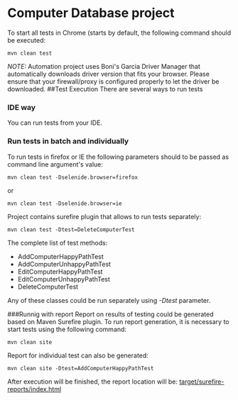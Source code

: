 # Computer Database project

To start all tests in Chrome (starts by default, the following command should be executed:
```
mvn clean test
```

_NOTE:_ Automation project uses Boni's Garcia Driver Manager that automatically downloads driver version that fits your browser. Please ensure that your firewall/proxy is configured properly to let the driver be downloaded.
##Test Execution
There are several ways to run tests
### IDE way
You can run tests from your IDE. 
### Run tests in batch and individually
To run tests in firefox or IE the following parameters should to be passed as command line argument's value:
```
mvn clean test -Dselenide.browser=firefox
```
or
```
mvn clean test -Dselenide.browser=ie
```
Project contains surefire plugin that allows to run tests separately:
```
mvn clean test -Dtest=DeleteComputerTest
```
 The complete list of test methods:
 * AddComputerHappyPathTest
 * AddComputerUnhappyPathTest
 * EditComputerHappyPathTest
 * EditComputerUnhappyPathTest
 * DeleteComputerTest
 
 Any of these classes could be run separately using _-Dtest_ parameter.
 
 ###Runnig with report
 Report on results of testing could be generated based on Maven Surefire plugin. To run report generation, it is necessary to start tests using the following command:
 ```
 mvn clean site
```
Report for individual test can also be generated:
```
mvn clean site -Dtest=AddComputerHappyPathTest
```
After execution will be finished, the report location will be:
[target/surefire-reports/index.html](target/surefire-reports/index.html)
